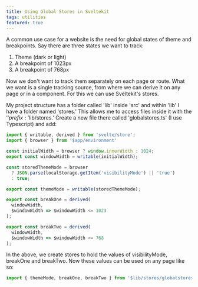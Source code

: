 ```yaml
---
title: Using Global Stores in Sveltekit
tags: utilities
featured: true
---
```


A common use case for a website is the need for global states of theme and breakpoints. Say there are three states we want to track:

1. Theme (dark or light)
2. A breakpoint of 1023px
3. A breakpoint of 768px

Now we don't want to track them separately on each page or route. What we want is a single tracking source, from where we can derive it on any page or in a component. For this we can use Sveltekit's stores.

My project structure has a folder called 'lib' inside 'src' and within 'lib' I have a folder named 'stores.' This allows me to access files inside it with the '$' prefix: '$lib/stores.' Create a new file there called 'globalstores.ts' (I use Typescript) and add:

```javascript
import { writable, derived } from 'svelte/store';
import { browser } from '$app/environment' 

const initialWidth = browser ? window.innerWidth : 1024;
export const windowWidth = writable(initialWidth);

const storedThemeMode = browser
  ? JSON.parse(localStorage.getItem('visibilityMode') || 'true')
  : true;

export const themeMode = writable(storedThemeMode);

export const breakOne = derived(
  windowWidth,
  $windowWidth => $windowWidth <= 1023
);

export const breakTwo = derived(
  windowWidth,
  $windowWidth => $windowWidth <= 768
);
```

In the above, we create stores to hold the values of visibilityMode, breakOne and breakTwo. Now these values can be used on any page like so:

```javascript
import { themeMode, breakOne, breakTwo } from '$lib/stores/globalstores'
```
